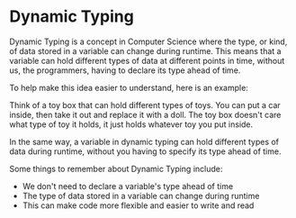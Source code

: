 # Dynamic Typing

Dynamic Typing is a concept in Computer Science where the type, or kind, of data stored in a variable can change during runtime. This means that a variable can hold different types of data at different points in time, without us, the programmers, having to declare its type ahead of time.

To help make this idea easier to understand, here is an example:

Think of a toy box that can hold different types of toys. You can put a car inside, then take it out and replace it with a doll. The toy box doesn't care what type of toy it holds, it just holds whatever toy you put inside. 

In the same way, a variable in dynamic typing can hold different types of data during runtime, without you having to specify its type ahead of time. 

Some things to remember about Dynamic Typing include:

- We don't need to declare a variable's type ahead of time
- The type of data stored in a variable can change during runtime
- This can make code more flexible and easier to write and read
